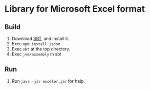 <!-- vim: set ts=4 et sw=4 sts=4 fileencoding=utf-8: -->
# Library for Microsoft Excel format

## Build

1.  Download [SBT](http://www.scala-sbt.org/), and install it.
2.  Exec `npm install jsdom`
3.  Exec `sbt` at the top directory.
4.  Exec `jvm/assembly` in sbt

## Run

1.  Run `java -jar exceler.jar` for help. 
